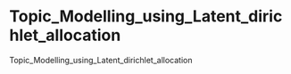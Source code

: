 # Topic_Modelling_using_Latent_dirichlet_allocation
Topic_Modelling_using_Latent_dirichlet_allocation
